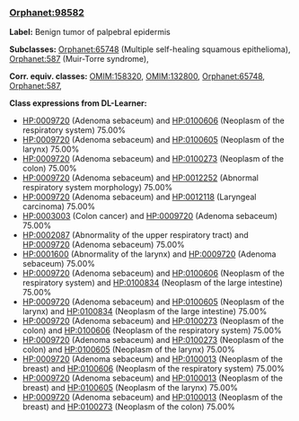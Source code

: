 
### [Orphanet:98582](http://www.orpha.net/ORDO/Orphanet_98582)
**Label:** Benign tumor of palpebral epidermis

**Subclasses:** [Orphanet:65748](http://www.orpha.net/ORDO/Orphanet_65748) (Multiple self-healing squamous epithelioma), [Orphanet:587](http://www.orpha.net/ORDO/Orphanet_587) (Muir-Torre syndrome), 

**Corr. equiv. classes:** [OMIM:158320](http://purl.obolibrary.org/obo/OMIM_158320), [OMIM:132800](http://purl.obolibrary.org/obo/OMIM_132800), [Orphanet:65748](http://www.orpha.net/ORDO/Orphanet_65748), [Orphanet:587](http://www.orpha.net/ORDO/Orphanet_587), 

**Class expressions from DL-Learner:**

- [HP:0009720](http://purl.obolibrary.org/obo/HP_0009720) (Adenoma sebaceum) and [HP:0100606](http://purl.obolibrary.org/obo/HP_0100606) (Neoplasm of the respiratory system) 75.00%
- [HP:0009720](http://purl.obolibrary.org/obo/HP_0009720) (Adenoma sebaceum) and [HP:0100605](http://purl.obolibrary.org/obo/HP_0100605) (Neoplasm of the larynx) 75.00%
- [HP:0009720](http://purl.obolibrary.org/obo/HP_0009720) (Adenoma sebaceum) and [HP:0100273](http://purl.obolibrary.org/obo/HP_0100273) (Neoplasm of the colon) 75.00%
- [HP:0009720](http://purl.obolibrary.org/obo/HP_0009720) (Adenoma sebaceum) and [HP:0012252](http://purl.obolibrary.org/obo/HP_0012252) (Abnormal respiratory system morphology) 75.00%
- [HP:0009720](http://purl.obolibrary.org/obo/HP_0009720) (Adenoma sebaceum) and [HP:0012118](http://purl.obolibrary.org/obo/HP_0012118) (Laryngeal carcinoma) 75.00%
- [HP:0003003](http://purl.obolibrary.org/obo/HP_0003003) (Colon cancer) and [HP:0009720](http://purl.obolibrary.org/obo/HP_0009720) (Adenoma sebaceum) 75.00%
- [HP:0002087](http://purl.obolibrary.org/obo/HP_0002087) (Abnormality of the upper respiratory tract) and [HP:0009720](http://purl.obolibrary.org/obo/HP_0009720) (Adenoma sebaceum) 75.00%
- [HP:0001600](http://purl.obolibrary.org/obo/HP_0001600) (Abnormality of the larynx) and [HP:0009720](http://purl.obolibrary.org/obo/HP_0009720) (Adenoma sebaceum) 75.00%
- [HP:0009720](http://purl.obolibrary.org/obo/HP_0009720) (Adenoma sebaceum) and [HP:0100606](http://purl.obolibrary.org/obo/HP_0100606) (Neoplasm of the respiratory system) and [HP:0100834](http://purl.obolibrary.org/obo/HP_0100834) (Neoplasm of the large intestine) 75.00%
- [HP:0009720](http://purl.obolibrary.org/obo/HP_0009720) (Adenoma sebaceum) and [HP:0100605](http://purl.obolibrary.org/obo/HP_0100605) (Neoplasm of the larynx) and [HP:0100834](http://purl.obolibrary.org/obo/HP_0100834) (Neoplasm of the large intestine) 75.00%
- [HP:0009720](http://purl.obolibrary.org/obo/HP_0009720) (Adenoma sebaceum) and [HP:0100273](http://purl.obolibrary.org/obo/HP_0100273) (Neoplasm of the colon) and [HP:0100606](http://purl.obolibrary.org/obo/HP_0100606) (Neoplasm of the respiratory system) 75.00%
- [HP:0009720](http://purl.obolibrary.org/obo/HP_0009720) (Adenoma sebaceum) and [HP:0100273](http://purl.obolibrary.org/obo/HP_0100273) (Neoplasm of the colon) and [HP:0100605](http://purl.obolibrary.org/obo/HP_0100605) (Neoplasm of the larynx) 75.00%
- [HP:0009720](http://purl.obolibrary.org/obo/HP_0009720) (Adenoma sebaceum) and [HP:0100013](http://purl.obolibrary.org/obo/HP_0100013) (Neoplasm of the breast) and [HP:0100606](http://purl.obolibrary.org/obo/HP_0100606) (Neoplasm of the respiratory system) 75.00%
- [HP:0009720](http://purl.obolibrary.org/obo/HP_0009720) (Adenoma sebaceum) and [HP:0100013](http://purl.obolibrary.org/obo/HP_0100013) (Neoplasm of the breast) and [HP:0100605](http://purl.obolibrary.org/obo/HP_0100605) (Neoplasm of the larynx) 75.00%
- [HP:0009720](http://purl.obolibrary.org/obo/HP_0009720) (Adenoma sebaceum) and [HP:0100013](http://purl.obolibrary.org/obo/HP_0100013) (Neoplasm of the breast) and [HP:0100273](http://purl.obolibrary.org/obo/HP_0100273) (Neoplasm of the colon) 75.00%


